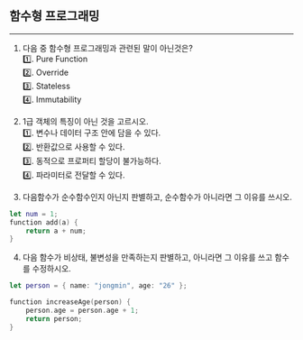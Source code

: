 ## 함수형 프로그래밍

--- 

1. 다음 중 함수형 프로그래밍과 관련된 말이 아닌것은?  
  1️⃣. Pure Function  
  2️⃣. Override  
  3️⃣. Stateless  
  4️⃣. Immutability  

2. 1급 객체의 특징이 아닌 것을 고르시오.  
  1️⃣. 변수나 데이터 구조 안에 담을 수 있다.  
  2️⃣. 반환값으로 사용할 수 있다.  
  3️⃣. 동적으로 프로퍼티 할당이 불가능하다.  
  4️⃣. 파라미터로 전달할 수 있다.  

3. 다음함수가 순수함수인지 아닌지 판별하고, 순수함수가 아니라면 그 이유를 쓰시오.  
```swift
let num = 1;
function add(a) {
	return a + num;
}
```

4. 다음 함수가 비상태, 불변성을 만족하는지 판별하고, 아니라면 그 이유를 쓰고 함수를 수정하시오.
```swift
let person = { name: "jongmin", age: "26" };

function increaseAge(person) {
    person.age = person.age + 1;
    return person;
}
```
